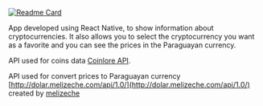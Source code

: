 [![Readme Card](https://github-readme-stats.vercel.app/api/pin/?username=ArielAyala&repo=crypto-tracker-react-native)](https://github.com/ArielAyala/crypto-tracker-react-native)

App developed using React Native, to show information about cryptocurrencies. 
It also allows you to select the cryptocurrency you want as a favorite and you can see the prices in the Paraguayan currency.

API used for coins data [Coinlore API](https://www.coinlore.com/).

API used for convert prices to Paraguayan currency [http://dolar.melizeche.com/api/1.0/](http://dolar.melizeche.com/api/1.0/) created by [melizeche](https://github.com/melizeche)

